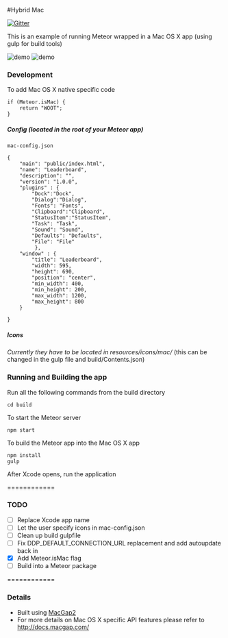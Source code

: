 #Hybrid Mac

[![Gitter](https://badges.gitter.im/Join%20Chat.svg)](https://gitter.im/meteorhybrid/platform?utm_source=badge&utm_medium=badge&utm_campaign=pr-badge)

This is an example of running Meteor wrapped in a Mac OS X app (using gulp for build tools)

![demo](http://i.imgur.com/EnpM8fG.png)
![demo](http://i.imgur.com/xvkbbrA.png)

### Development

To add Mac OS X native specific code
```
if (Meteor.isMac) {
	return "WOOT";
}
```

##### Config (located in the root of your Meteor app)
`mac-config.json`
```
{
    "main": "public/index.html",
    "name": "Leaderboard",
    "description": "",
    "version": "1.0.0",
    "plugins" : {
        "Dock":"Dock",
        "Dialog":"Dialog",
        "Fonts": "Fonts",
        "Clipboard":"Clipboard",
        "StatusItem":"StatusItem",
        "Task": "Task",
        "Sound": "Sound",
        "Defaults": "Defaults",
        "File": "File"
         },
    "window" : {
        "title": "Leaderboard",
        "width": 595,
        "height": 690,
        "position": "center",
        "min_width": 400,
        "min_height": 200,
        "max_width": 1200,
        "max_height": 800
    }
  
}

```

##### Icons 
*Currently they have to be located in resources/icons/mac/*
(this can be changed in the gulp file and build/Contents.json)

### Running and Building the app

Run all the following commands from the build directory
```
cd build
```

To start the Meteor server
```
npm start
```

To build the Meteor app into the Mac OS X app
```
npm install
gulp
```

After Xcode opens, run the application

============

### TODO

* [ ] Replace Xcode app name
* [ ] Let the user specify icons in mac-config.json
* [ ] Clean up build gulpfile
* [ ] Fix DDP_DEFAULT_CONNECTION_URL replacement and add autoupdate back in
* [x] Add Meteor.isMac flag
* [ ] Build into a Meteor package

============

### Details

* Built using [MacGap2](https://github.com/MacGapProject/MacGap2)
* For more details on Mac OS X specific API features please refer to http://docs.macgap.com/
